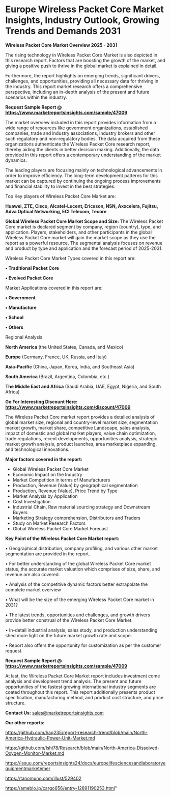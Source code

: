 # Europe Wireless Packet Core Market Insights, Industry Outlook, Growing Trends and Demands 2031

<Strong> Wireless Packet Core Market Overview 2025 - 2031</strong>

The rising technology in Wireless Packet Core Market is also depicted in this research report. Factors that are boosting the growth of the market, and giving a positive push to thrive in the global market is explained in detail.

Furthermore, the report highlights on emerging trends, significant drivers, challenges, and opportunities, providing all necessary data for thriving in the industry. This report market research offers a comprehensive perspective, including an in-depth analysis of the present and future scenarios within the industry.

<strong>Request Sample Report @ <a href=https://www.marketreportsinsights.com/sample/47009>https://www.marketreportsinsights.com/sample/47009</a></strong>

The market overview included in this report provides information from a wide range of resources like government organizations, established companies, trade and industry associations, industry brokers and other such regulatory and non-regulatory bodies. The data acquired from these organizations authenticate the Wireless Packet Core research report, thereby aiding the clients in better decision making. Additionally, the data provided in this report offers a contemporary understanding of the market dynamics.

The leading players are focusing mainly on technological advancements in order to improve efficiency. The long-term development patterns for this market can be captured by continuing the ongoing process improvements and financial stability to invest in the best strategies.

Top Key players of Wireless Packet Core Market are:

<strong>Huawei, ZTE, Cisco, Alcatel-Lucent, Ericsson, NSN, Axxcelera, Fujitsu, Adva Optical Networking, ECI Telecom, Tecore</strong>

<strong><b>Global Wireless Packet Core Market Scope and Size:</b></strong>
The Wireless Packet Core market is declared segment by company, region (country), type, and application. Players, stakeholders, and other participants in the global Wireless Packet Core market will gain the market scope as they use the report as a powerful resource. The segmental analysis focuses on revenue and product by type and application and the forecast period of 2025-2031.

Wireless Packet Core Market Types covered in this report are:

<strong>•  Traditional Packet Core

•  Evolved Packet Core</strong>

Market Applications covered in this report are:

<strong>•  Government

•  Manufacture

•  School

•  Others</strong> 

Regional Analysis

<strong>North America</strong> (the United States, Canada, and Mexico)

<strong>Europe</strong> (Germany, France, UK, Russia, and Italy)

<strong>Asia-Pacific</strong> (China, Japan, Korea, India, and Southeast Asia)

<strong>South America</strong> (Brazil, Argentina, Colombia, etc.)

<strong>The Middle East and Africa</strong> (Saudi Arabia, UAE, Egypt, Nigeria, and South Africa)

<strong>Go For Interesting Discount Here: <a href=https://www.marketreportsinsights.com/discount/47009>https://www.marketreportsinsights.com/discount/47009</a></strong>

The Wireless Packet Core market report provides a detailed analysis of global market size, regional and country-level market size, segmentation market growth, market share, competitive Landscape, sales analysis, impact of domestic and global market players, value chain optimization, trade regulations, recent developments, opportunities analysis, strategic market growth analysis, product launches, area marketplace expanding, and technological innovations.

<strong><b>Major factors covered in the report:</b></strong>
<ul>
  <li>Global Wireless Packet Core Market </li>
  <li>Economic Impact on the Industry</li>
  <li>Market Competition in terms of Manufacturers</li>
  <li>Production, Revenue (Value) by geographical segmentation</li>
  <li>Production, Revenue (Value), Price Trend by Type</li>
  <li>Market Analysis by Application</li>
  <li>Cost Investigation</li>
  <li>Industrial Chain, Raw material sourcing strategy and Downstream Buyers</li>
  <li>Marketing Strategy comprehension, Distributors and Traders</li>
  <li>Study on Market Research Factors</li>
  <li>Global Wireless Packet Core Market Forecast</li>
</ul>

<strong><b>Key Point of the Wireless Packet Core Market report:</b></strong>

• Geographical distribution, company profiling, and various other market segmentation are provided in the report.

• For better understanding of the global Wireless Packet Core market status, the accurate market valuation which comprises of size, share, and revenue are also covered.

• Analysis of the competitive dynamic factors better extrapolate the complete market overview

• What will be the size of the emerging Wireless Packet Core market in 2031?

• The latest trends, opportunities and challenges, and growth drivers provide better construal of the Wireless Packet Core Market.

• In-detail industrial analysis, sales study, and production understanding shed more light on the future market growth rate and scope.

• Report also offers the opportunity for customization as per the customer request.

<strong>Request Sample Report @ <a href=https://www.marketreportsinsights.com/sample/47009>https://www.marketreportsinsights.com/sample/47009</a></strong>

At last, the Wireless Packet Core Market report includes investment come analysis and development trend analysis. The present and future opportunities of the fastest growing international industry segments are coated throughout this report. This report additionally presents product specification, manufacturing method, and product cost structure, and price structure.

<strong>Contact Us:</strong>
sales@marketreportsinsights.com

<strong>Our other reports:</strong>

<a href=https://github.com/haq235/report-research-trend/blob/main/North-America-Hydraulic-Power-Unit-Market.md>https://github.com/haq235/report-research-trend/blob/main/North-America-Hydraulic-Power-Unit-Market.md</a>

<a href=https://github.com/Ishi78/Research/blob/main/North-America-Dissolved-Oxygen-Monitor-Market.md>https://github.com/Ishi78/Research/blob/main/North-America-Dissolved-Oxygen-Monitor-Market.md</a>

<a href=https://issuu.com/reportsinsights24/docs/europelifesciencesandlaboratoryequipmentmarketemer>https://issuu.com/reportsinsights24/docs/europelifesciencesandlaboratoryequipmentmarketemer</a>

<a href=https://tanomuno.com/illust/529402>https://tanomuno.com/illust/529402</a>

<a href=https://ameblo.jp/cargo656/entry-12891190253.html>https://ameblo.jp/cargo656/entry-12891190253.html</a>"

